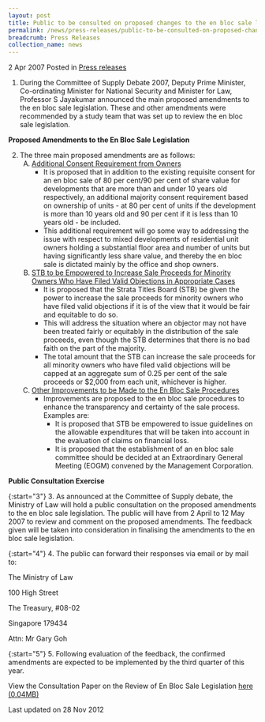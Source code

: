 ```yaml
---
layout: post
title: Public to be consulted on proposed changes to the en bloc sale legislation
permalink: /news/press-releases/public-to-be-consulted-on-proposed-changes-to-the-en-bloc-sale-legislation
breadcrumb: Press Releases
collection_name: news
---
```


2 Apr 2007 Posted in [Press releases](/news/press-releases)


1. During the Committee of Supply Debate 2007, Deputy Prime Minister, Co-ordinating Minister for National Security and Minister for Law, Professor S Jayakumar announced the main proposed amendments to the en bloc sale legislation. These and other amendments were recommended by a study team that was set up to review the en bloc sale legislation.


**Proposed Amendments to the En Bloc Sale Legislation**

<ol start="2">
<li>The three main proposed amendments are as follows:
<ol style="list-style-type: upper-alpha">
<li><u>Additional Consent Requirement from Owners</u>
<ul>
<li>It is proposed that in addition to the existing requisite consent for an en bloc sale of 80 per cent/90 per cent of share value for developments that are more than and under 10 years old respectively, an additional majority consent requirement based on ownership of units - at 80 per cent of units if the development is more than 10 years old and 90 per cent if it is less than 10 years old - be included.</li>
<li>This additional requirement will go some way to addressing the issue with respect to mixed developments of residential unit owners holding a substantial floor area and number of units but having significantly less share value, and thereby the en bloc sale is dictated mainly by the office and shop owners.</li>
</ul>
</li>
<li><u> STB to be Empowered to Increase Sale Proceeds for Minority Owners Who Have Filed Valid Objections in Appropriate Cases</u>
<ul>
<li>It is proposed that the Strata Titles Board (STB) be given the power to increase the sale proceeds for minority owners who have filed valid objections if it is of the view that it would be fair and equitable to do so.</li>
<li>This will address the situation where an objector may not have been treated fairly or equitably in the distribution of the sale proceeds, even though the STB determines that there is no bad faith on the part of the majority.</li>
<li>The total amount that the STB can increase the sale proceeds for all minority owners who have filed valid objections will be capped at an aggregate sum of 0.25 per cent of the sale proceeds or $2,000 from each unit, whichever is higher.</li>
</ul>
</li>
<li><u>Other Improvements to be Made to the En Bloc Sale Procedures</u>
<ul>
<li>Improvements are proposed to the en bloc sale procedures to enhance the transparency and certainty of the sale process. Examples are:
<ul>
<li>It is proposed that STB be empowered to issue guidelines on the allowable expenditures that will be taken into account in the evaluation of claims on financial loss.</li>
<li>It is proposed that the establishment of an en bloc sale committee should be decided at an Extraordinary General Meeting (EOGM) convened by the Management Corporation.</li>
</ul>
</li>
</ul>
</li>
</ol>
</li>
</ol>


**Public Consultation Exercise** 

{:start="3"}
3. As announced at the Committee of Supply debate, the Ministry of Law will hold a public consultation on the proposed amendments to the en bloc sale legislation. The public will have from 2 April to 12 May 2007 to review and comment on the proposed amendments. The feedback given will be taken into consideration in finalising the amendments to the en bloc sale legislation.

{:start="4"}
4. The public can forward their responses via email or by mail to:

<p class="address-centered">The Ministry of Law</p>
<p class="address-centered">100 High Street</p>
<p class="address-centered">The Treasury, #08-02</p>
<p class="address-centered">Singapore 179434</p>
<p class="address-centered">Attn: Mr Gary Goh</p>

{:start="5"}
5. Following evaluation of the feedback, the confirmed amendments are expected to be implemented by the third quarter of this year.

View the Consultation Paper on the Review of En Bloc Sale Legislation [here (0.04MB)](/files/news/press-releases/2007/04/linkclick1980.pdf)


<p class="right-side-updated">Last updated on 28 Nov 2012
</p>
